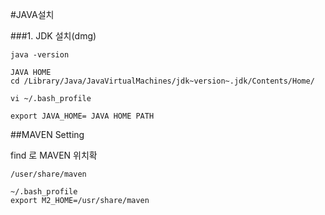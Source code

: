 #JAVA설치

###1. JDK 설치(dmg)


```
java -version
```

```
JAVA HOME
cd /Library/Java/JavaVirtualMachines/jdk~version~.jdk/Contents/Home/

```

```
vi ~/.bash_profile
```

```
export JAVA_HOME= JAVA HOME PATH

```

##MAVEN Setting

find 로 MAVEN 위치확
```
/user/share/maven

~/.bash_profile
export M2_HOME=/usr/share/maven

```
